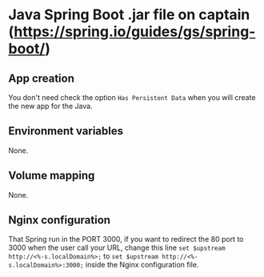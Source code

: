 # Java Spring Boot .jar file on captain (https://spring.io/guides/gs/spring-boot/)

## App creation
You don't need check the option `Has Persistent Data` when you will create the new app for the Java.

## Environment variables
None.

## Volume mapping
None.

## Nginx configuration
That Spring run in the PORT 3000, if you want to redirect the 80 port to 3000 when the user call your URL, change this line `set $upstream http://<%-s.localDomain%>;` to `set $upstream http://<%-s.localDomain%>:3000;` inside the Nginx configuration file.